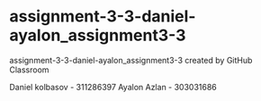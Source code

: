 # assignment-3-3-daniel-ayalon_assignment3-3
assignment-3-3-daniel-ayalon_assignment3-3 created by GitHub Classroom

Daniel kolbasov - 311286397 
Ayalon Azlan - 303031686

